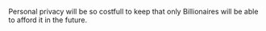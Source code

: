 Personal privacy will be so costfull to keep that only Billionaires will be able to afford it in the future.
